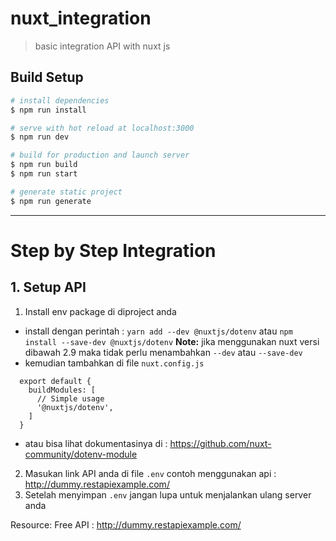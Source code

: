 # nuxt_integration

> basic integration API with nuxt js

## Build Setup

``` bash
# install dependencies
$ npm run install

# serve with hot reload at localhost:3000
$ npm run dev

# build for production and launch server
$ npm run build
$ npm run start

# generate static project
$ npm run generate
```

------------------------------------------------------------

# Step by Step Integration 

## 1. Setup API
1. Install env package di diproject anda
- install dengan perintah : `yarn add --dev @nuxtjs/dotenv` atau `npm install --save-dev @nuxtjs/dotenv`
  **Note:** jika menggunakan nuxt versi dibawah 2.9 maka tidak perlu menambahkan `--dev` atau `--save-dev`
- kemudian tambahkan di file `nuxt.config.js`
```
  export default {
    buildModules: [
      // Simple usage
      '@nuxtjs/dotenv',
    ]
  }
```
- atau bisa lihat dokumentasinya di : https://github.com/nuxt-community/dotenv-module
2. Masukan link API anda di file `.env` contoh menggunakan api : http://dummy.restapiexample.com/
3. Setelah menyimpan `.env` jangan lupa untuk menjalankan ulang server anda

Resource:
Free API : http://dummy.restapiexample.com/
